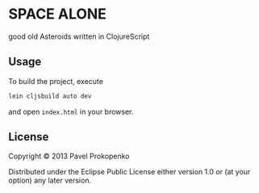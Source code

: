 # SPACE ALONE

good old Asteroids written in ClojureScript

## Usage

To build the project, execute

```bash
lein cljsbuild auto dev
```

and open `index.html` in your browser.

## License

Copyright © 2013 Pavel Prokopenko

Distributed under the Eclipse Public License either version 1.0 or (at
your option) any later version.